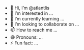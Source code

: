 - 👋 Hi, I’m @atlantlis
- 👀 I’m interested in ...
- 🌱 I’m currently learning ...
- 💞️ I’m looking to collaborate on ...
- 📫 How to reach me ...
- 😄 Pronouns: ...
- ⚡ Fun fact: ...

<!---
atlantlis/atlantlis is a ✨ special ✨ repository because its `README.md` (this file) appears on your GitHub profile.
You can click the Preview link to take a look at your changes.
--->
